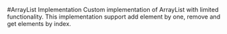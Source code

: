 #ArrayList Implementation
Custom implementation of ArrayList with limited functionality.
This implementation support add element by one, remove and get
elements by index.